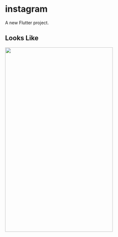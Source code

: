# instagram

A new Flutter project.

## Looks Like

<img src="https://user-images.githubusercontent.com/45129432/109498493-918b9000-7aa4-11eb-9dd8-69012f410e2c.jpeg" width="350px" height="600px">


